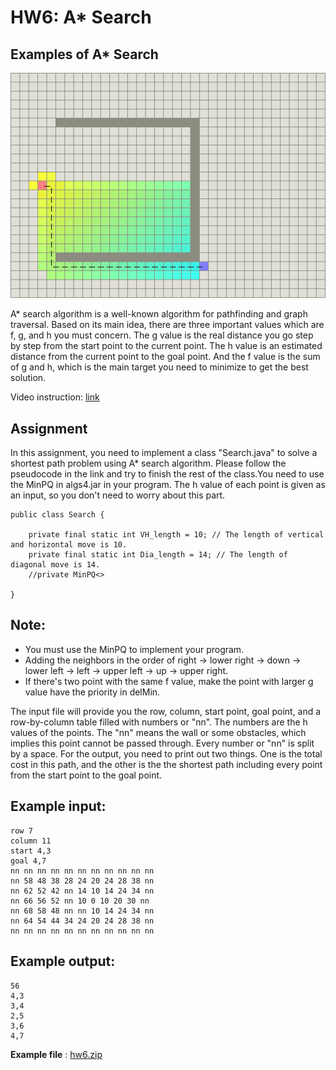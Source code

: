 # HW6: A* Search

## Examples of A* Search

![](https://github.com/andrewkgs/PDSA/blob/master/hw6/A_star.png)

A* search algorithm is a well-known algorithm for pathfinding and graph traversal. Based on its main idea, there are three important values which are f, g, and h you must concern. The g value is the real distance you go step by step from the start point to the current point. The h value is an estimated distance from the current point to the goal point. And the f value is the sum of g and h, which is the main target you need to minimize to get the best solution.<br/>

Video instruction: [link](https://www.youtube.com/watch?v=_CBhTubi-CU) 

## Assignment

In this assignment, you need to implement a class "Search.java" to solve a shortest path problem using A* search algorithm. Please follow the pseudocode in the link and try to finish the rest of the class.You need to use the MinPQ in algs4.jar in your program. The h value of each point is given as an input, so you don't need to worry about this part. 

```
public class Search {

    private final static int VH_length = 10; // The length of vertical and horizontal move is 10.
    private final static int Dia_length = 14; // The length of diagonal move is 14.
    //private MinPQ<>

}
```

## Note: 
* You must use the MinPQ to implement your program. 
* Adding the neighbors in the order of right -> lower right -> down -> lower left -> left -> upper left -> up -> upper right. 
* If there's two point with the same f value, make the point with larger g value have the priority in delMin. 


The input file will provide you the row, column, start point, goal point, and a row-by-column table filled with numbers or "nn". The numbers are the h values of the points. The "nn" means the wall or some obstacles, which implies this point cannot be passed through. Every number or "nn" is split by a space. For the output, you need to print out two things. One is the total cost in this path, and the other is the the shortest path including every point from the start point to the goal point. 

## Example input:
```
row 7
column 11
start 4,3
goal 4,7
nn nn nn nn nn nn nn nn nn nn nn 
nn 58 48 38 28 24 20 24 28 38 nn 
nn 62 52 42 nn 14 10 14 24 34 nn 
nn 66 56 52 nn 10 0 10 20 30 nn 
nn 68 58 48 nn nn 10 14 24 34 nn 
nn 64 54 44 34 24 20 24 28 38 nn 
nn nn nn nn nn nn nn nn nn nn nn
```

## Example output:
```
56
4,3
3,4
2,5
3,6
4,7
```

**Example file** : [hw6.zip](https://github.com/andrewkgs/PDSA/blob/master/hw6/hw6.zip)
